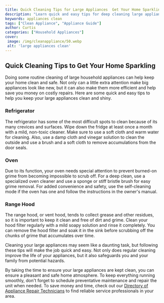 ```yaml
---
title: Quick Cleaning Tips for Large Appliances  Get Your Home Sparkling
description: "Learn quick and easy tips for deep cleaning large appliances in your home From washing the fridge shelves to cleaning your oven hood and exhaust fan get your home sparkling in no time"
keywords: appliances clean
tags: ["Clean Appliance", "Appliance Guide"]
author: Curtis
categories: ["Household Appliances"]
cover: 
 image: /img/cleanappliance/50.webp
 alt: 'large appliances clean'
---
```

## Quick Cleaning Tips to Get Your Home Sparkling
Doing some routine cleaning of large household appliances can help keep your home clean and safe. Not only can a little extra attention make big appliances look like new, but it can also make them more efficient and help save you money on costly repairs. Here are some quick and easy tips to help you keep your large appliances clean and shiny.

### Refrigerator
The refrigerator has some of the most difficult spots to clean because of its many crevices and surfaces. Wipe down the fridge at least once a month with a mild, non-toxic cleaner. Make sure to use a soft cloth and warm water for cleaning. Also, use a damp cloth and vinegar solution to clean the outside and use a brush and a soft cloth to remove accumulations from the door seals.

### Oven
Due to its function, your oven needs special attention to prevent burned-on grime from becoming impossible to scrub off. For a deep clean, use a specialized oven cleaner and use a sponge or stiff bristle brush for easy grime removal. For added convenience and safety, use the self-cleaning mode if the oven has one and follow the instructions in the owner's manual.

### Range Hood
The range hood, or vent hood, tends to collect grease and other residues, so it is important to keep it clean and free of dirt and grime. Clean your hood filter regularly with a mild soapy solution and rinse it completely. You can remove the hood filter and soak it in the sink before scrubbing off the chunks of grime that accumulates over time.

Cleaning your large appliances may seem like a daunting task, but following these tips will make the job quick and easy. Not only does regular cleaning improve the life of your appliances, but it also safeguards you and your family from potential hazards.

By taking the time to ensure your large appliances are kept clean, you can ensure a pleasant and safe home atmosphere. To keep everything running smoothly, don't forget to schedule preventative maintenance and repair the unit when needed. To save money and time, check out our [Directory of Appliance Repair Technicians](./pages/appliance-repair-technicians) to find reliable service professionals in your area.
